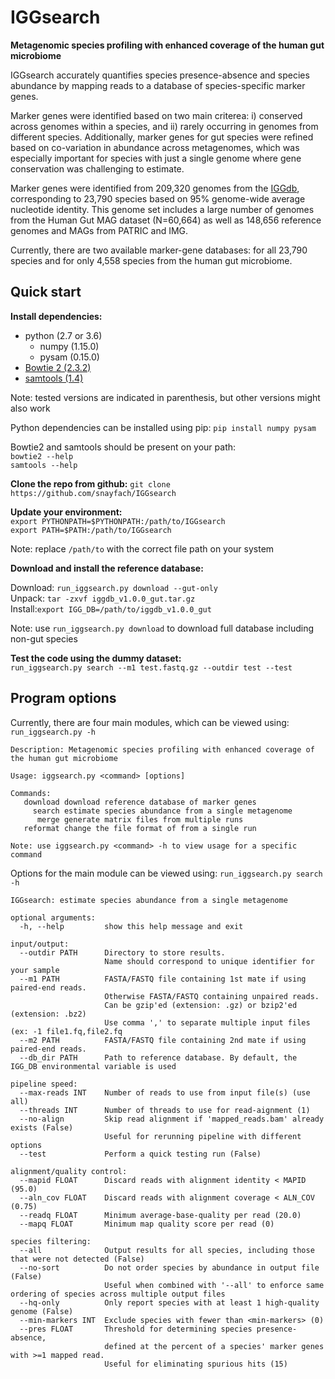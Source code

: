 # IGGsearch
<b>Metagenomic species profiling with enhanced coverage of the human gut microbiome</b>

IGGsearch accurately quantifies species presence-absence and species abundance by mapping reads to a database of species-specific marker genes. 

Marker genes were identified based on two main criterea: i) conserved across genomes within a species, and ii) rarely occurring in genomes from different species. Additionally, marker genes for gut species were refined based on co-variation in abundance across metagenomes, which was especially important for species with just a single genome where gene conservation was challenging to estimate.

Marker genes were identified from 209,320 genomes from the [IGGdb](https://github.com/snayfach/IGGdb), corresponding to 23,790 species based on 95% genome-wide average nucleotide identity. This genome set includes a large number of genomes from the Human Gut MAG dataset (N=60,664) as well as 148,656 reference genomes and MAGs from PATRIC and IMG.

Currently, there are two available marker-gene databases: for all 23,790 species and for only 4,558 species from the human gut microbiome. 

## Quick start

<b>Install dependencies:</b> 
 
* python (2.7 or 3.6)
	* numpy (1.15.0)
	* pysam (0.15.0) 	
* [Bowtie 2 (2.3.2)](https://sourceforge.net/projects/bowtie-bio/files/bowtie2/2.3.4.3)
* [samtools (1.4)](https://github.com/samtools/samtools/releases)

Note: tested versions are indicated in parenthesis, but other versions might also work


Python dependencies can be installed using pip:
`pip install numpy pysam` 

Bowtie2 and samtools should be present on your path:  
`bowtie2 --help`  
`samtools --help`  

<b>Clone the repo from github:</b>
`git clone https://github.com/snayfach/IGGsearch`

<b>Update your environment:</b>   
`export PYTHONPATH=$PYTHONPATH:/path/to/IGGsearch`  
`export PATH=$PATH:/path/to/IGGsearch`  

Note: replace `/path/to` with the correct file path on your system

<b>Download and install the reference database:</b>  

Download: `run_iggsearch.py download --gut-only`  
Unpack: `tar -zxvf iggdb_v1.0.0_gut.tar.gz`   
Install:`export IGG_DB=/path/to/iggdb_v1.0.0_gut`  

Note: use `run_iggsearch.py download` to download full database including non-gut species

<b>Test the code using the dummy dataset:</b>  
`run_iggsearch.py search --m1 test.fastq.gz --outdir test --test`

## Program options

Currently, there are four main modules, which can be viewed using: `run_iggsearch.py -h`

```
Description: Metagenomic species profiling with enhanced coverage of the human gut microbiome

Usage: iggsearch.py <command> [options]

Commands:
   download download reference database of marker genes
     search estimate species abundance from a single metagenome
      merge generate matrix files from multiple runs
   reformat change the file format of from a single run

Note: use iggsearch.py <command> -h to view usage for a specific command
```

Options for the main module can be viewed using: `run_iggsearch.py search -h` 

```
IGGsearch: estimate species abundance from a single metagenome

optional arguments:
  -h, --help         show this help message and exit

input/output:
  --outdir PATH      Directory to store results.
                     Name should correspond to unique identifier for your sample
  --m1 PATH          FASTA/FASTQ file containing 1st mate if using paired-end reads.
                     Otherwise FASTA/FASTQ containing unpaired reads.
                     Can be gzip'ed (extension: .gz) or bzip2'ed (extension: .bz2)
                     Use comma ',' to separate multiple input files (ex: -1 file1.fq,file2.fq
  --m2 PATH          FASTA/FASTQ file containing 2nd mate if using paired-end reads.
  --db_dir PATH      Path to reference database. By default, the IGG_DB environmental variable is used

pipeline speed:
  --max-reads INT    Number of reads to use from input file(s) (use all)
  --threads INT      Number of threads to use for read-aignment (1)
  --no-align         Skip read alignment if 'mapped_reads.bam' already exists (False)
                     Useful for rerunning pipeline with different options
  --test             Perform a quick testing run (False)

alignment/quality control:
  --mapid FLOAT      Discard reads with alignment identity < MAPID (95.0)
  --aln_cov FLOAT    Discard reads with alignment coverage < ALN_COV (0.75)
  --readq FLOAT      Minimum average-base-quality per read (20.0)
  --mapq FLOAT       Minimum map quality score per read (0)

species filtering:
  --all              Output results for all species, including those that were not detected (False)
  --no-sort          Do not order species by abundance in output file (False)
                     Useful when combined with '--all' to enforce same ordering of species across multiple output files
  --hq-only          Only report species with at least 1 high-quality genome (False)
  --min-markers INT  Exclude species with fewer than <min-markers> (0)
  --pres FLOAT       Threshold for determining species presence-absence,
                     defined at the percent of a species' marker genes with >=1 mapped read.
                     Useful for eliminating spurious hits (15)
```                        